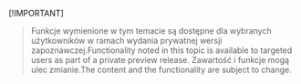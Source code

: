  [!IMPORTANT]
> <span data-ttu-id="a4e06-101">Funkcje wymienione w tym temacie są dostępne dla wybranych użytkowników w ramach wydania prywatnej wersji zapoznawczej.</span><span class="sxs-lookup"><span data-stu-id="a4e06-101">Functionality noted in this topic is available to targeted users as part of a private preview release.</span></span> <span data-ttu-id="a4e06-102">Zawartość i funkcje mogą ulec zmianie.</span><span class="sxs-lookup"><span data-stu-id="a4e06-102">The content and the functionality are subject to change.</span></span> 
